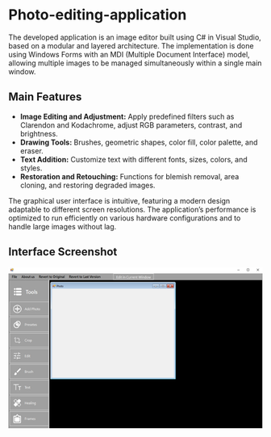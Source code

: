 # Photo-editing-application
The developed application is an image editor built using C# in Visual Studio, based on a modular and layered architecture. The implementation is done using Windows Forms with an MDI (Multiple Document Interface) model, allowing multiple images to be managed simultaneously within a single main window.  

## **Main Features**  
- **Image Editing and Adjustment:** Apply predefined filters such as Clarendon and Kodachrome, adjust RGB parameters, contrast, and brightness.  
- **Drawing Tools:** Brushes, geometric shapes, color fill, color palette, and eraser.  
- **Text Addition:** Customize text with different fonts, sizes, colors, and styles.  
- **Restoration and Retouching:** Functions for blemish removal, area cloning, and restoring degraded images.  

The graphical user interface is intuitive, featuring a modern design adaptable to different screen resolutions. The application’s performance is optimized to run efficiently on various hardware configurations and to handle large images without lag.  

## **Interface Screenshot**  

![Interface Screenshot](./screenshot.png)
